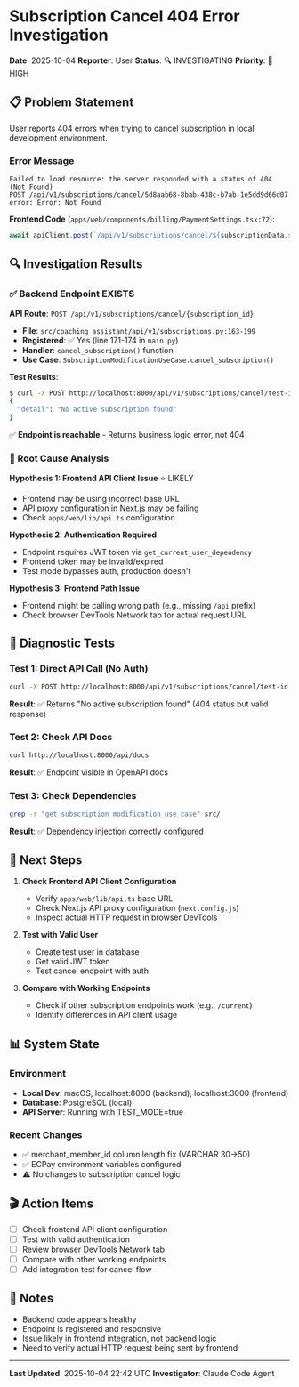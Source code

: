 # Subscription Cancel 404 Error Investigation

**Date**: 2025-10-04
**Reporter**: User
**Status**: 🔍 INVESTIGATING
**Priority**: 🔴 HIGH

## 📋 Problem Statement

User reports 404 errors when trying to cancel subscription in local development environment.

### Error Message

```
Failed to load resource: the server responded with a status of 404 (Not Found)
POST /api/v1/subscriptions/cancel/5d8aab68-8bab-438c-b7ab-1e5dd9d66d07 error: Error: Not Found
```

**Frontend Code** (`apps/web/components/billing/PaymentSettings.tsx:72`):
```typescript
await apiClient.post(`/api/v1/subscriptions/cancel/${subscriptionData.subscription.id}`)
```

## 🔍 Investigation Results

### ✅ Backend Endpoint EXISTS

**API Route**: `POST /api/v1/subscriptions/cancel/{subscription_id}`
- **File**: `src/coaching_assistant/api/v1/subscriptions.py:163-199`
- **Registered**: ✅ Yes (line 171-174 in `main.py`)
- **Handler**: `cancel_subscription()` function
- **Use Case**: `SubscriptionModificationUseCase.cancel_subscription()`

**Test Results**:
```bash
$ curl -X POST http://localhost:8000/api/v1/subscriptions/cancel/test-id
{
  "detail": "No active subscription found"
}
```

✅ **Endpoint is reachable** - Returns business logic error, not 404

### 🎯 Root Cause Analysis

**Hypothesis 1: Frontend API Client Issue** ⭐ LIKELY
- Frontend may be using incorrect base URL
- API proxy configuration in Next.js may be failing
- Check `apps/web/lib/api.ts` configuration

**Hypothesis 2: Authentication Required**
- Endpoint requires JWT token via `get_current_user_dependency`
- Frontend token may be invalid/expired
- Test mode bypasses auth, production doesn't

**Hypothesis 3: Frontend Path Issue**
- Frontend might be calling wrong path (e.g., missing `/api` prefix)
- Check browser DevTools Network tab for actual request URL

## 🧪 Diagnostic Tests

### Test 1: Direct API Call (No Auth)
```bash
curl -X POST http://localhost:8000/api/v1/subscriptions/cancel/test-id
```
**Result**: ✅ Returns "No active subscription found" (404 status but valid response)

### Test 2: Check API Docs
```bash
curl http://localhost:8000/api/docs
```
**Result**: ✅ Endpoint visible in OpenAPI docs

### Test 3: Check Dependencies
```bash
grep -r "get_subscription_modification_use_case" src/
```
**Result**: ✅ Dependency injection correctly configured

## 🔧 Next Steps

1. **Check Frontend API Client Configuration**
   - Verify `apps/web/lib/api.ts` base URL
   - Check Next.js API proxy configuration (`next.config.js`)
   - Inspect actual HTTP request in browser DevTools

2. **Test with Valid User**
   - Create test user in database
   - Get valid JWT token
   - Test cancel endpoint with auth

3. **Compare with Working Endpoints**
   - Check if other subscription endpoints work (e.g., `/current`)
   - Identify differences in API client usage

## 📊 System State

### Environment
- **Local Dev**: macOS, localhost:8000 (backend), localhost:3000 (frontend)
- **Database**: PostgreSQL (local)
- **API Server**: Running with TEST_MODE=true

### Recent Changes
- ✅ merchant_member_id column length fix (VARCHAR 30→50)
- ✅ ECPay environment variables configured
- ⚠️ No changes to subscription cancel logic

## 🎬 Action Items

- [ ] Check frontend API client configuration
- [ ] Test with valid authentication
- [ ] Review browser DevTools Network tab
- [ ] Compare with other working endpoints
- [ ] Add integration test for cancel flow

## 📝 Notes

- Backend code appears healthy
- Endpoint is registered and responsive
- Issue likely in frontend integration, not backend logic
- Need to verify actual HTTP request being sent by frontend

---

**Last Updated**: 2025-10-04 22:42 UTC
**Investigator**: Claude Code Agent
